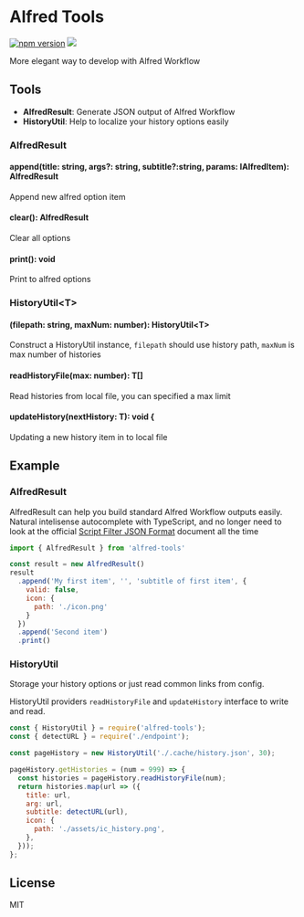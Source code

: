 Alfred Tools
===
[![npm version](https://img.shields.io/npm/v/alfred-tools.svg?style=flat)](https://www.npmjs.org/package/alfred-tools)
![](https://img.shields.io/bundlephobia/minzip/alfred-tools)

More elegant way to develop with Alfred Workflow

## Tools
- **AlfredResult**: Generate JSON output of Alfred Workflow
- **HistoryUtil**: Help to localize your history options easily

### AlfredResult
#### append(title: string, args?: string, subtitle?:string, params: IAlfredItem): AlfredResult
Append new alfred option item

#### clear(): AlfredResult
Clear all options

#### print(): void
Print to alfred options

### HistoryUtil\<T\>
#### (filepath: string, maxNum: number): HistoryUtil\<T\>
Construct a HistoryUtil instance, `filepath` should use history path, `maxNum` is max number of histories

#### readHistoryFile(max: number): T[]
Read histories from local file, you can specified a max limit

#### updateHistory(nextHistory: T): void {
Updating a new history item in to local file

## Example
### AlfredResult


AlfredResult can help you build standard Alfred Workflow outputs easily. Natural intelisense autocomplete with TypeScript, and no longer need to look at the official [Script Filter JSON Format](https://www.alfredapp.com/help/workflows/inputs/script-filter/json/) document all the time

```js
import { AlfredResult } from 'alfred-tools'

const result = new AlfredResult()
result
  .append('My first item', '', 'subtitle of first item', {
    valid: false,
    icon: {
      path: './icon.png'
    }
  })
  .append('Second item')
  .print()
```

### HistoryUtil
Storage your history options or just read common links from config.

HistoryUtil providers `readHistoryFile` and `updateHistory` interface to write and read.

```js
const { HistoryUtil } = require('alfred-tools');
const { detectURL } = require('./endpoint');

const pageHistory = new HistoryUtil('./.cache/history.json', 30);

pageHistory.getHistories = (num = 999) => {
  const histories = pageHistory.readHistoryFile(num);
  return histories.map(url => ({
    title: url,
    arg: url,
    subtitle: detectURL(url),
    icon: {
      path: './assets/ic_history.png',
    },
  }));
};

```

## License
MIT

